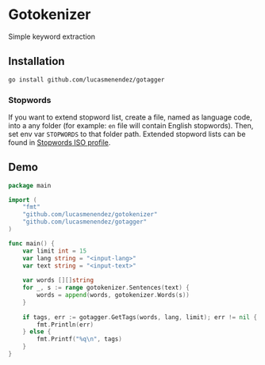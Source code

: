 # Gotokenizer
Simple keyword extraction

## Installation
```bash
go install github.com/lucasmenendez/gotagger
```

### Stopwords
If you want to extend stopword list, create a file, named as language code, into a any folder (for example: `en` file will contain English stopwords). Then, set env var `STOPWORDS` to that folder path.
Extended stopword lists can be found in [Stopwords ISO profile](https://github.com/stopwords-iso).

## Demo
````go
package main

import (
    "fmt"
    "github.com/lucasmenendez/gotokenizer"
    "github.com/lucasmenendez/gotagger"
)

func main() {
    var limit int = 15
    var lang string = "<input-lang>"
    var text string = "<input-text>"
    
    var words [][]string
    for _, s := range gotokenizer.Sentences(text) {
        words = append(words, gotokenizer.Words(s))
    }
    
    if tags, err := gotagger.GetTags(words, lang, limit); err != nil {
        fmt.Println(err)
    } else {
        fmt.Printf("%q\n", tags)
    }
}
````
